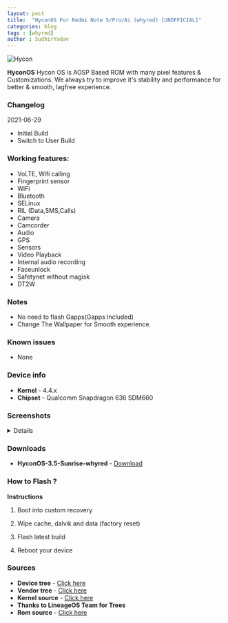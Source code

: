 ```yaml
---
layout: post
title:  "HyconOS For Redmi Note 5/Pro/Ai (whyred) [UNOFFICIAL]"
categories: blog
tags : [whyred]
author : SudhirYadav
---
```


![Hycon](https://github.com/sudhirsmarty/sudhirsmarty.github.io/blob/main/assets/images/screenshots/Hycon.png?raw=true)

**HyconOS** Hycon OS is AOSP Based ROM with many pixel features & Customizations. We always try to improve it's stability and performance for better & smooth, lagfree experience.

### Changelog
2021-06-29
* Initial Build
* Switch to User Build

### Working features:
* VoLTE, Wifi calling
* Fingerprint sensor
* WiFi
* Bluetooth
* SELinux
* RIL (Data,SMS,Calls)
* Camera
* Camcorder
* Audio
* GPS
* Sensors
* Video Playback
* Internal audio recording
* Faceunlock
* Safetynet without magisk
* DT2W

### Notes
* No need to flash Gapps(Gapps Included)
* Change The Wallpaper for Smooth experience.

### Known issues
* None

### Device info
* **Kernel** - 4.4.x
* **Chipset** - Qualcomm Snapdragon 636 SDM660

### Screenshots
<details>
<div id="images">
<img class="screenshot" src="https://i.imgur.com/HX0Kxm0.png">
<img class="screenshot" src="https://i.imgur.com/ejTAH6X.png">
<img class="screenshot" src="https://i.imgur.com/Nh5UE3a.png">
<img class="screenshot" src="https://i.imgur.com/LEL30Kz.png">
<img class="screenshot" src="https://i.imgur.com/yoldbpc.png">
</div>
</details>

### Downloads
* **HyconOS-3.5-Sunrise-whyred** -     [Download](https://www.pling.com/p/1545610/#files-panel)

### How to Flash ?
**Instructions**

1) Boot into custom recovery 

2) Wipe cache, dalvik and data (factory reset)

3) Flash latest build

4) Reboot your device 

### Sources
* **Device tree** - [Click here](https://github.com/sudhirsmarty/device_xiaomi_whyred)
* **Vendor tree** - [Click here](https://github.com/sudhirsmarty/vendor_xiaomi)
* **Kernel source** - [Click here](https://github.com/sudhirsmarty/kernel_xiaomi_sdm660)
* **Thanks to LineageOS Team for Trees**
* **Rom source** - [Click here](https://github.com/HyconOS)
